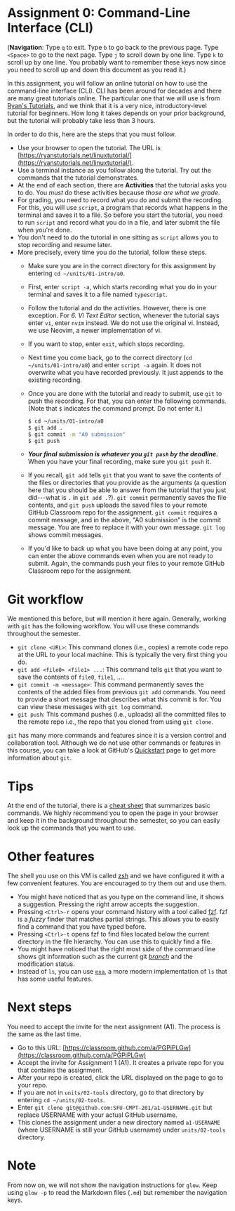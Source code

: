 # Assignment 0: Command-Line Interface (CLI)

(**Navigation**: Type `q` to exit. Type `b` to go back to the previous page. Type `<Space>` to go to
the next page. Type `j` to scroll down by one line. Type `k` to scroll up by one line. You probably
want to remember these keys now since you need to scroll up and down this document as you read it.)

In this assignment, you will follow an online tutorial on how to use the command-line interface
(CLI). CLI has been around for decades and there are many great tutorials online. The particular one
that we will use is from [Ryan's Tutorials](https://ryanstutorials.net/), and we think that it is a
very nice, introductory-level tutorial for beginners. How long it takes depends on your prior
background, but the tutorial will probably take less than 3 hours.

In order to do this, here are the steps that you must follow.

* Use your browser to open the tutorial. The URL is
  [https://ryanstutorials.net/linuxtutorial/](https://ryanstutorials.net/linuxtutorial/).
* Use a terminal instance as you follow along the tutorial. Try out the commands that the tutorial
  demonstrates.
* At the end of each section, there are **Activities** that the tutorial asks you to do. You *must*
  do these activities because *those are what we grade*.
* For grading, you need to record what you do and submit the recording. For this, you will use
  `script`, a program that records what happens in the terminal and saves it to a file. So before
  you start the tutorial, you need to run `script` and record what you do in a file, and later
  submit the file when you're done.
* You don't need to do the tutorial in one sitting as `script` allows you to stop recording and
  resume later.
* More precisely, every time you do the tutorial, follow these steps.
    * Make sure you are in the correct directory for this assignment by entering `cd
      ~/units/01-intro/a0`.
    * First, enter `script -a`, which starts recording what you do in your terminal and saves it to
      a file named `typescript`.
    * Follow the tutorial and do the activities. However, there is one exception. For *6. Vi Text
      Editor* section, whenever the tutorial says enter `vi`, enter `nvim` instead. We do not use
      the original vi. Instead, we use Neovim, a newer implementation of vi.
    * If you want to stop, enter `exit`, which stops recording.
    * Next time you come back, go to the correct directory (`cd ~/units/01-intro/a0`) and enter
      `script -a` again. It does not overwrite what you have recorded previously. It just appends to
      the existing recording.
    * Once you are done with the tutorial and ready to submit, use `git` to push the recording. For
      that, you can enter the following commands. (Note that `$` indicates the command prompt. Do
      not enter it.)

      ```bash
      $ cd ~/units/01-intro/a0
      $ git add .
      $ git commit -m "A0 submission"
      $ git push
      ```
    * ***Your final submission is whatever you `git push` by the deadline.*** When you have your
      final recording, make sure you `git push` it.
    * If you recall, `git add` tells `git` that you want to save the contents of the files or
      directories that you provide as the arguments (a question here that you should be able to
      answer from the tutorial that you just did---what is `.` in `git add .`?). `git commit`
      permanently saves the file contents, and `git push` uploads the saved files to your remote
      GitHub Classroom repo for the assignment. `git commit` requires a commit message, and in the
      above, "A0 submission" is the commit message. You are free to replace it with your own
      message. `git log` shows commit messages.
    * If you'd like to back up what you have been doing at any point, you can enter the above
      commands even when you are not ready to submit. Again, the commands push your files to your
      remote GitHub Classroom repo for the assignment.

# Git workflow

We mentioned this before, but will mention it here again. Generally, working with `git` has the
following workflow. You will use these commands throughout the semester.

* `git clone <URL>`: This command clones (i.e., copies) a remote code repo at the URL to your local
  machine. This is typically the very first thing you do.
* `git add <file0> <file1> ...`: This command tells `git` that you want to save the contents of
  `file0`, `file1`, ....
* `git commit -m <message>`: This command permanently saves the contents of the added files from
  previous `git add` commands. You need to provide a short message that describes what this commit
  is for. You can view these messages with `git log` command.
* `git push`: This command pushes (i.e., uploads) all the committed files to the remote repo i.e.,
  the repo that you cloned from using `git clone`.

`git` has many more commands and features since it is a version control and collaboration tool.
Although we do not use other commands or features in this course, you can take a look at GitHub's
[Quickstart](https://docs.github.com/en/get-started/quickstart) page to get more information about
`git`.

# Tips

At the end of the tutorial, there is a [cheat
sheet](https://ryanstutorials.net/linuxtutorial/cheatsheet.php) that summarizes basic commands. We
highly recommend you to open the page in your browser and keep it in the background throughout the
semester, so you can easily look up the commands that you want to use.

# Other features

The shell you use on this VM is called [zsh](https://www.zsh.org/) and we have configured it with a
few convenient features. You are encouraged to try them out and use them.

* You might have noticed that as you type on the command line, it shows a suggestion. Pressing the
  right arrow accepts the suggestion.
* Pressing `<Ctrl>-r` opens your command history with a tool called
  [fzf](https://github.com/junegunn/fzf). fzf is a *fuzzy* finder that matches partial strings. This
  allows you to easily find a command that you have typed before.
* Pressing `<Ctrl>-t` opens fzf to find files located below the current directory in the file
  hierarchy. You can use this to quickly find a file.
* You might have noticed that the right most side of the command line shows git information such as
  the current git [*branch*](https://shorturl.at/dmt24) and the modification status.
* Instead of `ls`, you can use [`exa`](https://github.com/ogham/exa), a more modern implementation
  of `ls` that has some useful features.

# Next steps

You need to accept the invite for the next assignment (A1). The process is the same as the last time.

* Go to this URL: [https://classroom.github.com/a/PGPiPLGw](https://classroom.github.com/a/PGPiPLGw)
* Accept the invite for Assignment 1 (A1). It creates a private repo for you that contains the
  assignment.
* After your repo is created, click the URL displayed on the page to go to your repo.
* If you are not in `units/02-tools` directory, go to that directory by entering `cd
  ~/units/02-tools`.
* Enter `git clone git@github.com:SFU-CMPT-201/a1-USERNAME.git` but replace USERNAME with your
  actual GitHub username.
* This clones the assignment under a new directory named `a1-USERNAME` (where USERNAME is still your
  GitHub username) under `units/02-tools` directory.

# Note

From now on, we will not show the navigation instructions for `glow`. Keep using `glow -p` to read
the Markdown files (`.md`) but remember the navigation keys.
